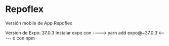 # Repoflex
Versión mobile de App Repoflex

Version de Expo: 37.0.3
Instalar expo con ---->  yarn add expo@~37.0.3  <----- o con npm 
